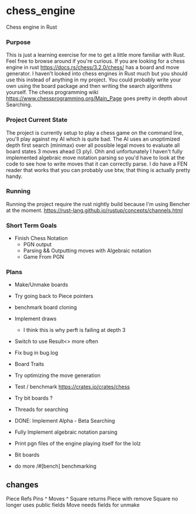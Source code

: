 # chess_engine
Chess engine in Rust

### Purpose 
This is just a learning exercise for me to get a little more familiar with Rust. Feel free to browse around if you're curious.
If you are looking for a chess engine in rust https://docs.rs/chess/3.2.0/chess/ has a board and move generator. 
I haven't looked into chess engines in Rust much but you should use this instead of anything in my project. 
You could probably write your own using the board package and then writing the search algorithms yourself.
The chess programming wiki https://www.chessprogramming.org/Main_Page goes pretty in depth about Searching.

### Project Current State
The project is currently setup to play a chess game on the command line, you'll play against my AI which is quite bad.
The AI uses an unoptimized depth first search (minimax) over all possible legal moves to evaluate all board states 3 moves ahead (3 ply). 
Ohh and unfortunately I haven't fully implemented algebraic move notation parsing so you'd have to look at the code to see 
how to write moves that it can correctly parse.
I do have a FEN reader that works that you can probably use btw, that thing is actually pretty handy.

### Running 
Running the project require the rust nightly build because I'm using Bencher at the moment.
https://rust-lang.github.io/rustup/concepts/channels.html


### Short Term Goals
- Finish Chess Notation
  - PGN output
  - Parsing && Outputting moves with Algebraic notation   
  - Game From PGN 

### Plans
- Make/Unmake boards
- Try going back to Piece pointers
- benchmark board cloning 
- Implement draws
  - I think this is why perft is failing at depth 3
- Switch to use Result<> more often 
- Fix bug in bug.log 
- Board Traits
- Try optimizing the move generation
- Test / benchmark
  https://crates.io/crates/chess
- Try bit boards ?
- Threads for searching 

- DONE: Implement Alpha - Beta Searching
- Fully Implement algebraic notation parsing 
- Print pgn files of the engine playing itself for the lolz
- Bit boards
- do more /#[bench] benchmarking 


## changes
Piece Refs
Pins ^
Moves ^
Square returns Piece with remove
Square no longer uses public fields 
Move needs fields for unmake